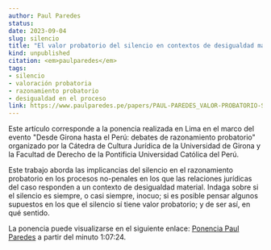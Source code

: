 ```yaml
---
author: Paul Paredes
status: 
date: 2023-09-04
slug: silencio
title: "El valor probatorio del silencio en contextos de desigualdad material"
kind: unpublished
citation: <em>paulparedes</em>
tags:
- silencio
- valoración probatoria
- razonamiento probatorio
- desigualdad en el proceso
link: https://www.paulparedes.pe/papers/PAUL-PAREDES_VALOR-PROBATORIO-SILENCIO-DESIGUALDAD.pdf
---
```


Este artículo corresponde a la ponencia realizada en Lima en el marco del evento "Desde Girona hasta el Perú: debates de razonamiento probatorio" organizado por la Cátedra de Cultura Jurídica de la Universidad de Girona y la Facultad de Derecho de la Pontificia Universidad Católica del Perú.

Este trabajo aborda las implicancias del silencio en el razonamiento probatorio en los procesos no-penales en los que las relaciones jurídicas del caso responden a un contexto de desigualdad material. Indaga sobre si el silencio es siempre, o casi siempre, inocuo; si es posible pensar algunos supuestos en los que el silencio sí tiene valor probatorio; y de ser así, en qué sentido.

La ponencia puede visualizarse en el siguiente enlace: [Ponencia Paul Paredes](https://educast.pucp.edu.pe/video/15758/desde_girona_hasta_peru_debates_de_razonamiento_probatorio__parte_02) a partir del minuto 1:07:24.

